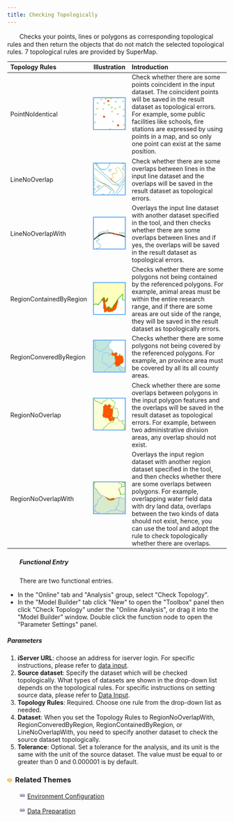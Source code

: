 ```yaml
---
title: Checking Topologically
---
```


　　Checks your points, lines or polygons as corresponding topological rules and then return the objects that do not match the selected topological rules. 7 topological rules are provided by SuperMap.

 Topology Rules  | Illustration | Introduction     
 :----- |  :---------------: | :------- 
PointNoIdentical | ![](img/PointNoIdentical.png) | Check whether there are some points coincident in the input dataset. The coincident points will be saved in the result dataset as topological errors. For example, some public facilities like schools, fire stations are expressed by using points in a map, and so only one point can exist at the same position.
LineNoOverlap | ![](img/LineNoOverLap.png) | Check whether there are some overlaps between lines in the input line dataset and the overlaps will be saved in the result dataset as topological errors.
LineNoOverlapWith | ![](img/LineNoOverlapWith.png) | Overlays the input line dataset with another dataset specified in the tool, and then checks whether there are some overlaps between lines and if yes, the overlaps will be saved in the result dataset as topological errors.
RegionContainedByRegion | ![](img/RegionCoveredByRegion.png) | Checks whether there are some polygons not being contained by the referenced polygons. For example, animal areas must be within the entire research range, and if there are some areas are out side of the range, they will be saved in the result dataset as topologically errors.
RegionConveredByRegion | ![](img/RegionCoveredByRegionClass.png) | Checks whether there are some polygons not being covered by the referenced polygons. For example, an province area must be covered by all its all county areas.
RegionNoOverlap | ![](img/RegionNoOverlap.png) | Check whether there are some overlaps between polygons in the input polygon features and the overlaps will be saved in the result dataset as topological errors. For example, between two administrative division areas, any overlap should not exist.
RegionNoOverlapWith | ![](img/RegionNoOverlapWith.png) | Overlays the input region dataset with another region dataset specified in the tool, and then checks whether there are some overlaps between polygons. For example, overlapping water field data with dry land data, overlaps between the two kinds of data should not exist, hence,   you can use the tool and adopt the rule to check topologically whether there are overlaps.


##### 　　Functional Entry

　　There are two functional entries.

- In the "Online" tab and "Analysis" group, select "Check Topology".
- In the "Model Builder" tab click "New" to open the "Toolbox" panel then click "Check Topology" under the "Online Analysis", or drag it into the "Model Builder" window. Double click the function node to open the "Parameter Settings" panel.

##### Parameters


1. **iServer URL**: choose an address for iserver login. For specific instructions, please refer to [data input](DataInputType.html).
2. **Source dataset**: Specify the dataset which will be checked topologically. What types of datasets are shown in the drop-down list depends on the topological rules. For specific instructions on setting source data, please refer to [Data Input](DataInputType.html).
3. **Topology Rules**: Required. Choose one rule from the drop-down list as needed.
4. **Dataset**: When you set the Topology Rules to RegionNoOverlapWith, RegionConveredByRegion, RegionContainedByRegion, or LineNoOverlapWith, you need to specify another dataset to check the source dataset topologically.
5. **Tolerance**: Optional. Set a tolerance for the analysis, and its unit is the same with the unit of the source dataset. The value must be equal to or greater than 0 and 0.000001 is by default.



### ![](img/seealso.png) Related Themes

　　![](img/smalltitle.png) [Environment Configuration](BigDataAnalysisEnvironmentConfiguration.html)

　　![](img/smalltitle.png) [Data Preparation](DataPreparation.html)


